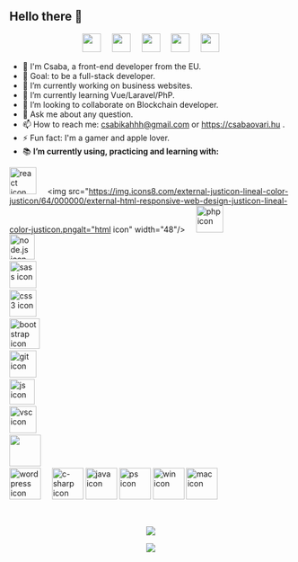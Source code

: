 ## Hello there 👋
<p align="center">
<img src="https://emojis.slackmojis.com/emojis/images/1520808873/3643/cool-doge.gif?1520808873" width="33"  /> 
&nbsp;   &nbsp; 
<img src="https://emojis.slackmojis.com/emojis/images/1547582922/5197/party_blob.gif?1547582922" width="33" /> 
&nbsp;   &nbsp; 
<img src="https://emojis.slackmojis.com/emojis/images/1450451598/168/doge2.png?1450451598" width="33" /> 
&nbsp;   &nbsp; 
<img src="https://emojis.slackmojis.com/emojis/images/1485555744/1681/bitcoin.png?1485555744" width="33" /> 
 &nbsp;   &nbsp;
<img src="https://emojis.slackmojis.com/emojis/images/1575297777/7233/baby-yoda.png?1575297777" width="33" />

 </p>


- 🤠 I'm Csaba, a front-end developer from the EU.
- 🏁 Goal: to be a full-stack developer.
- 🔭 I’m currently working on business websites.
- 🌱 I’m currently learning Vue/Laravel/PhP.
- 👯 I’m looking to collaborate on Blockchain developer.
- 💬 Ask me about any question.
- 📫 How to reach me: csabikahhh@gmail.com or https://csabaovari.hu .
- ⚡ Fun fact: I'm a gamer and apple lover.
- 📚 **I’m currently using, practicing and learning with:** <br />

<p align="center">

<img src="https://img.icons8.com/officel/48/000000/react.png" alt="react icon" width="48"/> &nbsp; &nbsp;
<img src="https://img.icons8.com/external-justicon-lineal-color-justicon/64/000000/external-html-responsive-web-design-justicon-lineal-color-justicon.pngalt="html icon" width="48"/> 
&nbsp; &nbsp;
<img src="https://img.icons8.com/nolan/64/php.png" alt="php icon" width="48"/> &nbsp;   &nbsp;   
<img src="https://nodejs.org/static/images/logo-hexagon.png" alt="node.js icon" width="45"/> &nbsp;   &nbsp;   
<img src="https://cdn3.iconfinder.com/data/icons/logos-and-brands-adobe/512/288_Sass-512.png" alt="sass icon" width="48"/> &nbsp;   &nbsp;   
<img src="https://image.flaticon.com/icons/png/512/732/732190.png" alt="css3 icon" width="48"/> &nbsp;   &nbsp;   
<img src="https://sdtimes.com/wp-content/uploads/2018/01/bootstrap-stack-490x412.png" alt="bootstrap icon" width="54"/> &nbsp;   &nbsp;  
<img src="https://msysgit.github.io/img/gwindows_logo.png" alt="git icon" width="48"/> &nbsp;   &nbsp;   
<img src="https://www.icone-png.com/png/52/52497.png" alt="js icon" width="45"/> &nbsp;   &nbsp;  
<img src="https://dl2.macupdate.com/images/icons256/54025.png?d=1488487262" alt="vsc icon" width="48"/> &nbsp;  
<img src="https://img.icons8.com/color/48/000000/vue-js.png" width="56" /> &nbsp;   &nbsp;  
<img src="https://img.icons8.com/color/48/000000/wordpress.png"  alt="wordpress icon" width="56"/> &nbsp;   &nbsp; 
<img src="https://img.icons8.com/color/48/000000/c-sharp-logo.png"  alt="c-sharp icon" width="56"/> 
<img src="https://img.icons8.com/color/48/000000/java-coffee-cup-logo.png" width="56"  alt="java icon"/> 
<img src="https://img.icons8.com/fluent/48/000000/adobe-photoshop.png" width="56" alt="ps icon" /> 
<img src="https://img.icons8.com/color/48/000000/windows-10.png" width="56" alt="win icon" /> 
<img src="https://img.icons8.com/color/48/000000/mac-os-logo.png" width="56" alt="mac icon" />

</p>

<br/>

<p align="center">
 <a href="https://github.com/anuraghazra/github-readme-stats" target="blank" onclick="return ! window.open(https://github.com/anuraghazra/github-readme-stats);">
  <img align="center" src="https://github-readme-stats.vercel.app/api?username=csabikahhh&count_private=true&show_icons=true&theme=calm&hide=stars" />
 </a>
</p>
  
 <p align="center">
<a href="https://github.com/anuraghazra/github-readme-stats" target="blank" onclick="return ! window.open(https://github.com/anuraghazra/github-readme-stats);">
  <img align="center" src="https://github-readme-stats.vercel.app/api/top-langs/?username=csabikahhh&layout=compact&hide=html" />
</a>
  </p>
 

